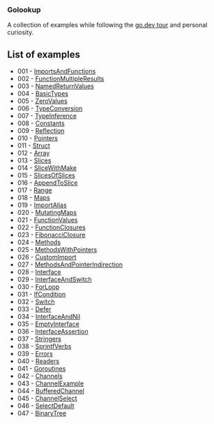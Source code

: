 ### Golookup

A collection of examples while following the [go.dev tour](https://go.dev/tour/) and personal curiosity.

## List of examples

- 001 - [ImportsAndFunctions](./001-ImportsAndFunctions/main.go)
- 002 - [FunctionMultipleResults](./002-FunctionMultipleResults/main.go)
- 003 - [NamedReturnValues](./003-NamedReturnValues/main.go)
- 004 - [BasicTypes](./004-BasicTypes/main.go)
- 005 - [ZeroValues](./005-ZeroValues/main.go)
- 006 - [TypeConversion](./006-TypeConversion/main.go)
- 007 - [TypeInference](./007-TypeInference/main.go)
- 008 - [Constants](./008-Constants/main.go)
- 009 - [Reflection](./009-Reflection/main.go)
- 010 - [Pointers](./010-Pointers/main.go)
- 011 - [Struct](./011-Struct/main.go)
- 012 - [Array](./012-Array/main.go)
- 013 - [Slices](./013-Slices/main.go)
- 014 - [SliceWithMake](./014-SliceWithMake/main.go)
- 015 - [SlicesOfSlices](./015-SlicesOfSlices/main.go)
- 016 - [AppendToSlice](./016-AppendToSlice/main.go)
- 017 - [Range](./017-Range/main.go)
- 018 - [Maps](./018-Maps/main.go)
- 019 - [ImportAlias](./019-ImportAlias/main.go)
- 020 - [MutatingMaps](./020-MutatingMaps/main.go)
- 021 - [FunctionValues](./021-FunctionValues/main.go)
- 022 - [FunctionClosures](./022-FunctionClosures/main.go)
- 023 - [FibonacciClosure](./023-FibonacciClosure/main.go)
- 024 - [Methods](./024-Methods/main.go)
- 025 - [MethodsWithPointers](./025-MethodsWithPointers/main.go)
- 026 - [CustomImport](./026-CustomImport/main.go)
- 027 - [MethodsAndPointerIndirection](./027-MethodsAndPointerIndirection/main.go)
- 028 - [Interface](./028-Interface/main.go)
- 029 - [InterfaceAndSwitch](./029-InterfaceAndSwitch/main.go)
- 030 - [ForLoop](./030-ForLoop/main.go)
- 031 - [IfCondition](./031-IfCondition/main.go)
- 032 - [Switch](./032-Switch/main.go)
- 033 - [Defer](./033-Defer/main.go)
- 034 - [InterfaceAndNil](./034-InterfaceAndNil/main.go)
- 035 - [EmptyInterface](./035-EmptyInterface/main.go)
- 036 - [InterfaceAssertion](./036-InterfaceAssertion/main.go)
- 037 - [Stringers](./037-Stringers/main.go)
- 038 - [SprintfVerbs](./038-SprintfVerbs/main.go)
- 039 - [Errors](./039-Errors/main.go)
- 040 - [Readers](./040-Readers/main.go)
- 041 - [Goroutines](./041-Goroutines/main.go)
- 042 - [Channels](./042-Channels/main.go)
- 043 - [ChannelExample](./043-ChannelExample/main.go)
- 044 - [BufferedChannel](./044-BufferedChannel/main.go)
- 045 - [ChannelSelect](./045-ChannelSelect/main.go)
- 046 - [SelectDefault](./046-SelectDefault/main.go)
- 047 - [BinaryTree](./047-BinaryTree/main.go)